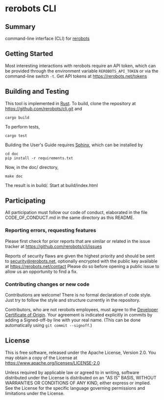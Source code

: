 rerobots CLI
============

Summary
-------

command-line interface (CLI) for [rerobots](https://rerobots.net/)


Getting Started
---------------

Most interesting interactions with rerobots require an API token, which can be
provided through the environment variable ``REROBOTS_API_TOKEN`` or via the
command-line switch ``-t``. Get API tokens at https://rerobots.net/tokens


Building and Testing
--------------------

This tool is implemented in [Rust](https://www.rust-lang.org/). To build,
clone the repository at https://github.com/rerobots/cli.git and

    cargo build

To perform tests,

    cargo test

Building the User's Guide requires [Sphinx](https://www.sphinx-doc.org/),
which can be installed by

    cd doc
    pip install -r requirements.txt

Now, in the doc/ directory,

    make doc

The result is in build/. Start at build/index.html


Participating
-------------

All participation must follow our code of conduct, elaborated in the file
CODE_OF_CONDUCT.md in the same directory as this README.

### Reporting errors, requesting features

Please first check for prior reports that are similar or related in the issue
tracker at https://github.com/rerobots/cli/issues

Reports of security flaws are given the highest priority and should be sent to
<security@rerobots.net>, optionally encrypted with the public key available at
https://rerobots.net/contact Please do so before opening a public issue to allow
us an opportunity to find a fix.

### Contributing changes or new code

Contributions are welcome! There is no formal declaration of code style. Just
try to follow the style and structure currently in the repository.

Contributors, who are not rerobots employees, must agree to the [Developer
Certificate of Origin](https://developercertificate.org/). Your agreement is
indicated explicitly in commits by adding a Signed-off-by line with your real
name. (This can be done automatically using `git commit --signoff`.)


License
-------

This is free software, released under the Apache License, Version 2.0.
You may obtain a copy of the License at https://www.apache.org/licenses/LICENSE-2.0

Unless required by applicable law or agreed to in writing, software
distributed under the License is distributed on an "AS IS" BASIS,
WITHOUT WARRANTIES OR CONDITIONS OF ANY KIND, either express or implied.
See the License for the specific language governing permissions and
limitations under the License.
